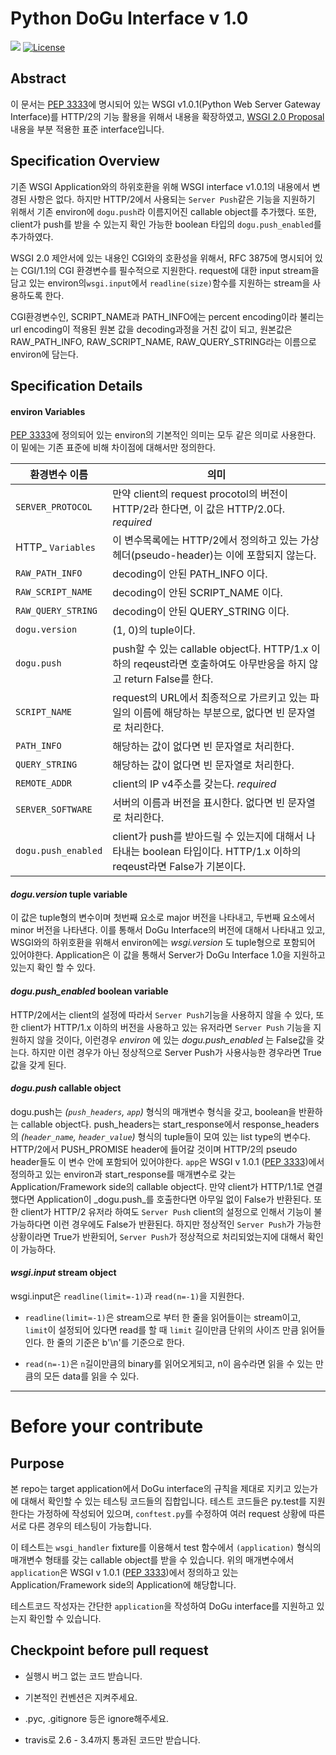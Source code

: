 # Python DoGu Interface v 1.0

[![](https://travis-ci.org/SomaSoma/dogu_interface.svg?branch=master)](https://travis-ci.org/SomaSoma/dogu_interface)
[![License](http://img.shields.io/:license-mit-blue.svg)](http://doge.mit-license.org)

## Abstract

이 문서는 [PEP 3333](https://www.python.org/dev/peps/pep-3333/)에 명시되어 있는 WSGI v1.0.1(Python Web Server Gateway Interface)를 HTTP/2의 기능 활용을 위해서 내용을 확장하였고, [WSGI 2.0 Proposal](http://wsgi.readthedocs.org/en/latest/proposals-2.0.html) 내용을 부분 적용한 표준 interface입니다.

## Specification Overview

기존 WSGI Application와의 하위호환을 위해 WSGI interface v1.0.1의 내용에서 변경된 사항은 없다. 하지만 HTTP/2에서 사용되는 ```Server Push```같은 기능을 지원하기 위해서 기존 environ에 ```dogu.push```라 이름지어진 callable object를 추가했다. 또한, client가 push를 받을 수 있는지 확인 가능한 boolean 타입의 ```dogu.push_enabled```를 추가하였다.

WSGI 2.0 제안서에 있는 내용인 CGI와의 호환성을 위해서, RFC 3875에 명시되어 있는 CGI/1.1의 CGI 환경변수를 필수적으로 지원한다. request에 대한 input stream을 담고 있는 environ의```wsgi.input```에서 ```readline(size)```함수를 지원하는 stream을 사용하도록 한다.

CGI환경변수인, SCRIPT_NAME과 PATH_INFO에는 percent encoding이라 불리는 url encoding이 적용된 원본 값을 decoding과정을 거친 값이 되고, 원본값은 RAW_PATH_INFO, RAW_SCRIPT_NAME, RAW_QUERY_STRING라는 이름으로 environ에 담는다.

## Specification Details

#### environ Variables

[PEP 3333](https://www.python.org/dev/peps/pep-3333/)에 정의되어 있는 environ의 기본적인 의미는 모두 같은 의미로 사용한다. 이 밑에는 기존 표준에 비해 차이점에 대해서만 정의한다.

| 환경변수 이름  | 의미				     |
|------------------|-----------------------------|
| `SERVER_PROTOCOL` | 만약 client의 request procotol의 버전이 HTTP/2라 한다면, 이 값은 HTTP/2.0다. *required* |
| HTTP_ ```Variables``` | 이 변수목록에는 HTTP/2에서 정의하고 있는 가상헤더(pseudo-header)는 이에 포함되지 않는다. |
| `RAW_PATH_INFO` | decoding이 안된 PATH_INFO 이다. |
| `RAW_SCRIPT_NAME` | decoding이 안된 SCRIPT_NAME 이다. |
| `RAW_QUERY_STRING` | decoding이 안된 QUERY_STRING 이다. |
| `dogu.version` | (1, 0)의 tuple이다. |
| `dogu.push` | push할 수 있는 callable object다. HTTP/1.x 이하의  reqeust라면 호출하여도 아무반응을 하지 않고 return False를 한다. |
| `SCRIPT_NAME` | request의 URL에서 최종적으로 가르키고 있는 파일의 이름에 해당하는 부분으로, 없다면 빈 문자열로 처리한다.  |
| `PATH_INFO` | 해당하는 값이 없다면 빈 문자열로 처리한다. | 
| `QUERY_STRING` | 해당하는 값이 없다면 빈 문자열로 처리한다. | 
| `REMOTE_ADDR` | client의 IP v4주소를 갖는다. *required* |
| `SERVER_SOFTWARE` | 서버의 이름과 버전을 표시한다. 없다면 빈 문자열로 처리한다. |
| `dogu.push_enabled` | client가 push를 받아드릴 수 있는지에 대해서 나타내는 boolean 타입이다. HTTP/1.x 이하의 reqeust라면 False가 기본이다. |

#### _dogu.version_ tuple variable

이 값은 tuple형의 변수이며 첫번째 요소로 major 버전을 나타내고, 두번째 요소에서 minor 버전을 나타낸다. 이를 통해서 DoGu Interface의 버전에 대해서 나타내고 있고, WSGI와의 하위호환을 위해서 environ에는  _wsgi.version_ 도 tuple형으로 포함되어 있어야한다. Application은 이 값을 통해서 Server가 DoGu Interface 1.0을 지원하고 있는지 확인 할 수 있다.

#### _dogu.push_enabled_ boolean variable

HTTP/2에서는 client의 설정에 따라서 `Server Push`기능을 사용하지 않을 수 있다, 또한 client가 HTTP/1.x 이하의 버전을 사용하고 있는 유저라면 `Server Push` 기능을 지원하지 않을 것이다, 이런경우 _environ_ 에 있는 _dogu.push_enabled_ 는 False값을 갖는다. 하지만 이런 경우가 아닌 정상적으로 Server Push가 사용사능한 경우라면 True값을 갖게 된다.

#### _dogu.push_ callable object

dogu.push는 _(`push_headers`, `app`)_ 형식의 매개변수 형식을 갖고, boolean을 반환하는 callable object다. push_headers는 start_response에서 response_headers의  _(`header_name`, `header_value`)_ 형식의 tuple들이 모여 있는 list type의 변수다. HTTP/2에서 PUSH_PROMISE header에 들어갈 것이며 HTTP/2의 pseudo header들도 이 변수 안에 포함되어 있어야한다. `app`은 WSGI v 1.0.1 ([PEP 3333](https://www.python.org/dev/peps/pep-3333/))에서 정의하고 있는 environ과 start_response를 매개변수로 갖는 Application/Framework side의 callable object다. 만약 client가 HTTP/1.1로 연결했다면 Application이 _dogu.push_를 호출한다면 아무일 없이 False가 반환된다. 또한 client가 HTTP/2 유저라 하여도 `Server Push` client의 설정으로 인해서 기능이 불가능하다면 이런 경우에도 False가 반환된다. 하지만 정상적인 `Server Push`가 가능한 상황이라면 True가 반환되어, `Server Push`가 정상적으로 처리되었는지에 대해서 확인이 가능하다.

#### _wsgi.input_ stream object

wsgi.input은 ```readline(limit=-1)```과 ```read(n=-1)```을 지원한다.

* ```readline(limit=-1)```은 stream으로 부터 한 줄을 읽어들이는 stream이고, `limit`이 설정되어 있다면 read를 할 때 `limit` 길이만큼 단위의 사이즈 만큼 읽어들인다. 한 줄의 기준은 b'\n'를 기준으로 한다.

* ```read(n=-1)```은 `n`길이만큼의 binary를 읽어오게되고, n이 음수라면 읽을 수 있는 만큼의 모든 data를 읽을 수 있다.

----

# Before your contribute

## Purpose

본 repo는 target application에서 DoGu interface의 규칙을 제대로 지키고 있는가에 대해서 확인할 수 있는 테스팅 코드들의 집합입니다. 테스트 코드들은 py.test를 지원한다는 가정하에 작성되어 있으며, `conftest.py`를 수정하여 여러 request 상황에 따른 서로 다른 경우의 테스팅이 가능합니다.

이 테스트는 `wsgi_handler` fixture를 이용해서 test 함수에서 `(application)` 형식의 매개변수 형태를 갖는 callable object를 받을 수 있습니다. 위의 매개변수에서 `application`은 WSGI v 1.0.1 ([PEP 3333](https://www.python.org/dev/peps/pep-3333/))에서 정의하고 있는 Application/Framework side의 Application에 해당합니다.

테스트코드 작성자는 간단한 `application`을 작성하여 DoGu interface를 지원하고 있는지 확인할 수 있습니다.

## Checkpoint before pull request

* 실행시 버그 없는 코드 받습니다.

* 기본적인 컨벤션은 지켜주세요.

* .pyc, .gitignore 등은 ignore해주세요.

* travis로 2.6 - 3.4까지 통과된 코드만 받습니다.
